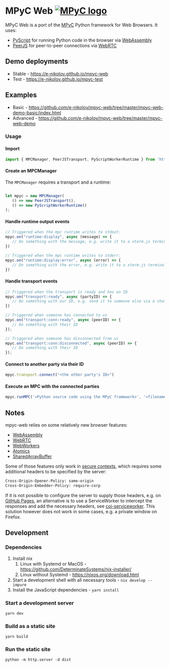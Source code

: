 # MPyC Web [![MPyC logo](https://raw.githubusercontent.com/lschoe/mpyc/master/images/MPyC_Logo.svg)](https://github.com/lschoe/mpyc)

MPyC Web is a port of the [MPyC](https://github.com/lschoe/mpyc) Python framework for Web Browsers.
It uses:

- [PyScript](github.com/pyscript/pyscript) for running Python code in the browser via [WebAssembly](https://webassembly.org/)
- [PeerJS](https://github.com/peers/peerjs) for peer-to-peer connections via [WebRTC](https://webrtc.org/)

## Demo deployments

- Stable - <https://e-nikolov.github.io/mpyc-web>
- Test - <https://e-nikolov.github.io/mpyc-test>

## Examples

- Basic - <https://github.com/e-nikolov/mpyc-web/tree/master/mpyc-web-demo-basic/index.html>
- Advanced - <https://github.com/e-nikolov/mpyc-web/tree/master/mpyc-web-demo>

### Usage

#### Import

```typescript
import { MPCManager, PeerJSTransport, PyScriptWorkerRuntime } from 'https://cdn.jsdelivr.net/npm/@mpyc-web/core/+esm';
```

#### Create an MPCManager

The `MPCManager` requires a transport and a runtime:

```typescript

let mpyc = new MPCManager(
   () => new PeerJSTransport(),
   () => new PyScriptWorkerRuntime()
);
```

#### Handle runtime output events

```typescript
// Triggered when the mpc runtime writes to stdout:
mpyc.on("runtime:display", async (message) => {
   // Do something with the message, e.g. write it to a xterm.js terminal
})

// Triggered when the mpc runtime writes to stderr:
mpyc.on("runtime:display:error", async (error) => {
   // Do something with the error, e.g. write it to a xterm.js terminal
})
```

#### Handle transport events

```typescript
// Triggered when the transport is ready and has an ID
mpyc.on("transport:ready", async (partyID) => {
   // Do something with our ID, e.g. send it to someone else via a chat message so they can connect to us
})

// Triggered when someone has connected to us
mpyc.on("transport:conn:ready", async (peerID) => {
   // Do something with their ID
});

// Triggered when someone has disconnected from us
mpyc.on("transport:conn:disconnected", async (peerID) => {
   // Do something with their ID
});
```

#### Connect to another party via their ID

```typescript
mpyc.transport.connect("<the other party's ID>")
```

#### Execute an MPC with the connected parties

```typescript
mpyc.runMPC('<Python source code using the MPyC framework>', '<filename to be shown in debug outputs>');
```

## Notes

mpyc-web relies on some relatively new browser features:

- [WebAssembly](https://developer.mozilla.org/en-US/docs/WebAssembly)
- [WebRTC](https://developer.mozilla.org/en-US/docs/Glossary/WebRTC)
- [WebWorkers](https://developer.mozilla.org/en-US/docs/Web/API/Web_Workers_API)
- [Atomics](https://developer.mozilla.org/en-US/docs/Web/JavaScript/Reference/Global_Objects/Atomics)
- [SharedArrayBuffer](https://developer.mozilla.org/en-US/docs/Web/JavaScript/Reference/Global_Objects/SharedArrayBuffer)

Some of those features only work in [secure contexts](https://developer.mozilla.org/en-US/docs/Web/Security/Secure_Contexts), which requires some additional headers to be specified by the server:

```bash
Cross-Origin-Opener-Policy: same-origin
Cross-Origin-Embedder-Policy: require-corp
```

If it is not possible to configure the server to supply those headers, e.g. on [GitHub Pages](https://pages.github.com/),
an alternative is to use a ServiceWorker to intercept the responses and add the necessary headers, see [coi-serviceworker](https://github.com/gzuidhof/coi-serviceworker). This solution however does not work in some cases, e.g. a private window on Firefox.

## Development

### Dependencies

1. Install nix
   1. Linux with Systemd or MacOS - <https://github.com/DeterminateSystems/nix-installer/>
   2. Linux without Systemd - <https://nixos.org/download.html>
2. Start a development shell with all necessary tools - `nix develop --impure`
3. Install the JavaScript dependencies - `yarn install`

### Start a development server

`yarn dev`

### Build as a static site

`yarn build`

### Run the static site

`python -m http.server -d dist`
